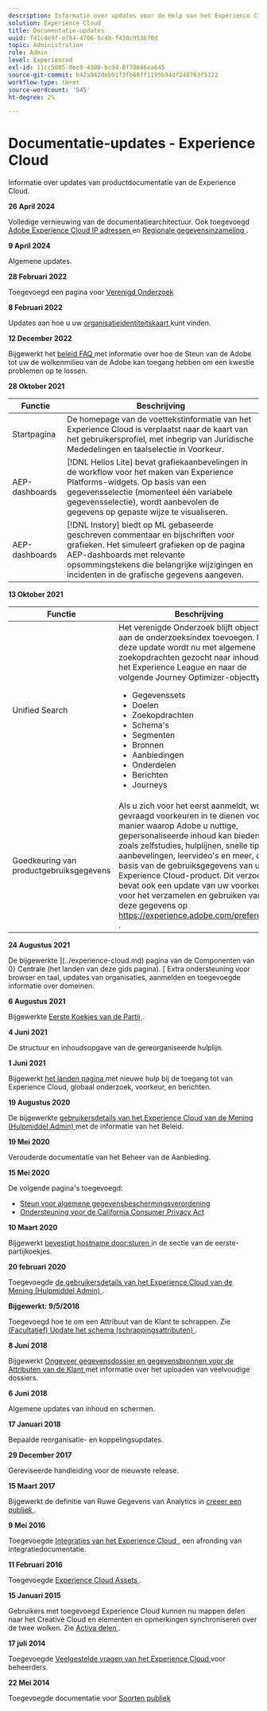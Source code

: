 ```yaml
---
description: Informatie over updates voor de Help van het Experience Cloud.
solution: Experience Cloud
title: Documentatie-updates
uuid: f41c4e9f-e784-4706-8c4b-f430c953670d
topic: Administration
role: Admin
level: Experienced
exl-id: 11cc5005-8ec0-4308-bc94-0f78666ea645
source-git-commit: b42a942deb91f3fb68ff1195b94df248763f5122
workflow-type: tm+mt
source-wordcount: '545'
ht-degree: 2%

---
```


# Documentatie-updates - Experience Cloud

Informatie over updates van productdocumentatie van de Experience Cloud.

<!-- **9 September 2024**

Added help about [subscribing to Slack notifications](../features/account-preferences.md#subscribe-to-slack-notifications). -->

**26 April 2024**

Volledige vernieuwing van de documentatiearchitectuur. Ook toegevoegd [ Adobe Experience Cloud IP adressen ](../data-collection/ip-addresses.md) en [ Regionale gegevensinzameling ](../data-collection/rdc.md).

**9 April 2024**

Algemene updates.

**28 Februari 2022**

Toegevoegd een pagina voor [ Verenigd Onderzoek ](../features/search.md)

**8 Februari 2022**

Updates aan hoe u uw [ organisatieidentiteitskaart ](../administration/organizations.md) kunt vinden.

**12 December 2022**

Bijgewerkt het [ beleid FAQ ](faq.md) met informatie over hoe de Steun van de Adobe tot uw de wolkenmilieu van de Adobe kan toegang hebben om een kwestie problemen op te lossen.

**28 Oktober 2021**

| Functie | Beschrijving |
| ------- | ------- |
| Startpagina | De homepage van de voettekstinformatie van het Experience Cloud is verplaatst naar de kaart van het gebruikersprofiel, met inbegrip van Juridische Mededelingen en taalselectie in Voorkeur. |
| AEP-dashboards | [!DNL Helios Lite] bevat grafiekaanbevelingen in de workflow voor het maken van Experience Platforms-widgets. Op basis van een gegevensselectie (momenteel één variabele gegevensselectie), wordt aanbevolen de gegevens op gepaste wijze te visualiseren. |
| AEP-dashboards | [!DNL Instory] biedt op ML gebaseerde geschreven commentaar en bijschriften voor grafieken. Het simuleert grafieken op de pagina AEP-dashboards met relevante opsommingstekens die belangrijke wijzigingen en incidenten in de grafische gegevens aangeven. |

**13 Oktober 2021**

| Functie | Beschrijving |
| ------- | ------- |
| Unified Search | Het verenigde Onderzoek blijft objecttypes aan de onderzoeksindex toevoegen. In deze update wordt nu met algemene zoekopdrachten gezocht naar inhoud op het Experience League en naar de volgende Journey Optimizer-objecttypen: <ul><li>Gegevenssets</li><li>Doelen</li><li>Zoekopdrachten</li><li>Schema&#39;s</li><li>Segmenten</li><li>Bronnen</li><li>Aanbiedingen</li><li>Onderdelen</li><li>Berichten</li><li>Journeys</li></ul> |
| Goedkeuring van productgebruiksgegevens | Als u zich voor het eerst aanmeldt, wordt u gevraagd voorkeuren in te dienen voor de manier waarop Adobe u nuttige, gepersonaliseerde inhoud kan bieden, zoals zelfstudies, hulplijnen, snelle tips, aanbevelingen, leervideo&#39;s en meer, op basis van de gebruiksgegevens van uw Experience Cloud-product. Dit verzoek bevat ook een update van uw voorkeuren voor het verzamelen en gebruiken van deze gegevens op <https://experience.adobe.com/preferences> . |

**24 Augustus 2021**

De bijgewerkte ](../experience-cloud.md) pagina van de Componenten van 0} Centrale (het landen van deze gids pagina). [ Extra ondersteuning voor browser en taal, updates van organisaties, aanmelden en toegevoegde informatie over domeinen.

**6 Augustus 2021**

Bijgewerkte [ Eerste Koekjes van de Partij ](../data-collection/adobe-managed-cert.md).

**4 Juni 2021**

De structuur en inhoudsopgave van de gereorganiseerde hulplijn.

**1 Juni 2021**

Bijgewerkt [ het landen pagina ](../experience-cloud.md) met nieuwe hulp bij de toegang tot van Experience Cloud, globaal onderzoek, voorkeur, en berichten.

**19 Augustus 2020**

De bijgewerkte [ gebruikersdetails van het Experience Cloud van de Mening (Hulpmiddel Admin) ](../administration/admin-tool-experience-cloud.md) met de informatie van het Beleid.

**19 Mei 2020**

Verouderde documentatie van het Beheer van de Aanbieding.

**15 Mei 2020**

De volgende pagina&#39;s toegevoegd:

* [Steun voor algemene gegevensbeschermingsverordening](../services/customer-attributes/gdpr.md)
* [Ondersteuning voor de California Consumer Privacy Act](../services/customer-attributes/ccpa.md)

**10 Maart 2020**

Bijgewerkt [ bevestigt hostname door:sturen ](../data-collection/adobe-managed-cert.md) in de sectie van de eerste-partijkoekjes.

**20 februari 2020**

Toegevoegde [ de gebruikersdetails van het Experience Cloud van de Mening (Hulpmiddel Admin) ](../administration/admin-tool-experience-cloud.md).

**Bijgewerkt: 9/5/2018**

Toegevoegd hoe te om een Attribuut van de Klant te schrappen. Zie [ (Facultatief) Update het schema (schrappingsattributen) ](../services/customer-attributes/t-crs-usecase.md).

**8 Juni 2018**

Bijgewerkt [ Ongeveer gegevensdossier en gegevensbronnen voor de Attributen van de Klant ](../services/customer-attributes/crs-data-file.md) met informatie over het uploaden van veelvoudige dossiers.

**6 Juni 2018**

Algemene updates van inhoud en schermen.

**17 Januari 2018**

Bepaalde reorganisatie- en koppelingsupdates.

**29 December 2017**

Gereviseerde handleiding voor de nieuwste release.

**15 Maart 2017**

Bijgewerkt de definitie van Ruwe Gegevens van Analytics in [ creeer een publiek ](../services/audiences/create.md).

**9 Mei 2016**

Toegevoegde [ Integraties van het Experience Cloud ](../administration/integrations.md), een afronding van integratiedocumentatie.

**11 Februari 2016**

Toegevoegde [ Experience Cloud Assets ](../services/assets/experience-cloud-assets.md).

**15 Januari 2015**

Gebruikers met toegevoegd Experience Cloud kunnen nu mappen delen naar het Creative Cloud en elementen en opmerkingen synchroniseren over de twee wolken. Zie [ Activa delen ](../services/assets/creative-cloud.md).

**17 juli 2014**

Toegevoegde [ Veelgestelde vragen van het Experience Cloud ](faq.md) voor beheerders.

**22 Mei 2014**

Toegevoegde documentatie voor [ Soorten publiek ](../services/audiences/overview.md)

